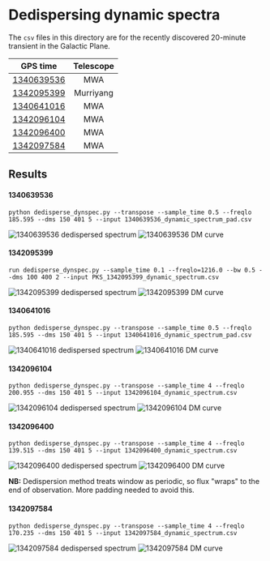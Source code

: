 # Dedispersing dynamic spectra

The `csv` files in this directory are for the recently discovered 20-minute transient in the Galactic Plane.

| GPS time      | Telescope     |
| ------------- |:-------------:|
| [1340639536](#1340639536) | MWA |
| [1342095399](#1342095399) | Murriyang |  
| [1340641016](#1340641016) | MWA |  
| [1342096104](#1342096104) | MWA |
| [1342096400](#1342096400) | MWA |
| [1342097584](#1342097584) | MWA |

## Results

#### 1340639536

```
python dedisperse_dynspec.py --transpose --sample_time 0.5 --freqlo 185.595 --dms 150 401 5 --input 1340639536_dynamic_spectrum_pad.csv
```

![1340639536 dedispersed spectrum](images/1340639536_dedispersed.png)
![1340639536 DM curve](images/1340639536_dmcurve.png)

#### 1342095399
```
run dedisperse_dynspec.py --sample_time 0.1 --freqlo=1216.0 --bw 0.5 --dms 100 400 2 --input PKS_1342095399_dynamic_spectrum.csv
```
![1342095399 dedispersed spectrum](images/PKS_1342095399_dedispersed.png)
![1342095399 DM curve](images/PKS_1342095399_dmcurve.png)

#### 1340641016

```
python dedisperse_dynspec.py --transpose --sample_time 0.5 --freqlo 185.595 --dms 150 401 5 --input 1340641016_dynamic_spectrum_pad.csv
```

![1340641016 dedispersed spectrum](images/1340641016_dedispersed.png)
![1340641016 DM curve](images/1340641016_dmcurve.png)

#### 1342096104

```
python dedisperse_dynspec.py --transpose --sample_time 4 --freqlo 200.955 --dms 150 401 5 --input 1342096104_dynamic_spectrum.csv
```

![1342096104 dedispersed spectrum](images/1342096104_dedispersed.png)
![1342096104 DM curve](images/1342096104_dmcurve.png)

#### 1342096400

```
python dedisperse_dynspec.py --transpose --sample_time 4 --freqlo 139.515 --dms 150 401 5 --input 1342096400_dynamic_spectrum.csv
```

![1342096400 dedispersed spectrum](images/1342096400_dedispersed.png)
![1342096400 DM curve](images/1342096400_dmcurve.png)

**NB:** Dedispersion method treats window as periodic, so flux "wraps" to the end of observation. More padding needed to avoid this.

#### 1342097584

```
python dedisperse_dynspec.py --transpose --sample_time 4 --freqlo 170.235 --dms 150 401 5 --input 1342097584_dynamic_spectrum.csv
```

![1342097584 dedispersed spectrum](images/1342097584_dedispersed.png)
![1342097584 DM curve](images/1342097584_dmcurve.png)

